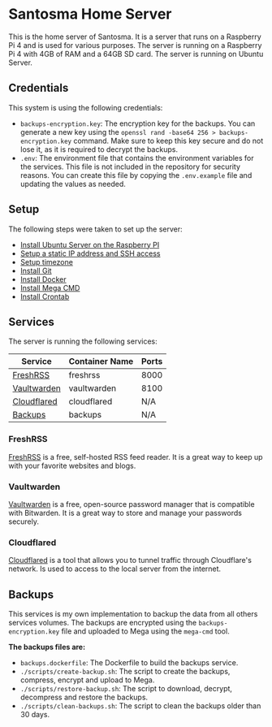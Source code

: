 # Santosma Home Server

This is the home server of Santosma. It is a server that runs on a Raspberry Pi 4 and is used for various purposes. The server is running on a Raspberry Pi 4 with 4GB of RAM and a 64GB SD card. The server is running on Ubuntu Server.

## Credentials

This system is using the following credentials:

- `backups-encryption.key`: The encryption key for the backups. You can generate a new key using the `openssl rand -base64 256 > backups-encryption.key` command. Make sure to keep this key secure and do not lose it, as it is required to decrypt the backups.
- `.env`: The environment file that contains the environment variables for the services. This file is not included in the repository for security reasons. You can create this file by copying the `.env.example` file and updating the values as needed.

## Setup

The following steps were taken to set up the server:

- [Install Ubuntu Server on the Raspberry PI](https://ubuntu.com/download/raspberry-pi)
- [Setup a static IP address and SSH access](./docs/ubuntu-server-network-config.md)
- [Setup timezone](./docs/ubuntu-server-timezone-config.md)
- [Install Git](https://git-scm.com/download/linux)
- [Install Docker](https://docs.docker.com/engine/install/)
- [Install Mega CMD](https://mega.io/cmd#download)
- [Install Crontab](https://linuxgenie.net/set-up-use-crontab-ubuntu-linux/)

## Services

The server is running the following services:

| Service                     | Container Name | Ports |
| --------------------------- | -------------- | ----- |
| [FreshRSS](#freshrss)       | freshrss       | 8000  |
| [Vaultwarden](#vaultwarden) | vaultwarden    | 8100  |
| [Cloudflared](#cloudflared) | cloudflared    | N/A   |
| [Backups](#backups)         | backups        | N/A   |

### FreshRSS

[FreshRSS](https://freshrss.org/) is a free, self-hosted RSS feed reader. It is a great way to keep up with your favorite websites and blogs.

### Vaultwarden

[Vaultwarden](https://vaultwarden.github.io/docs/) is a free, open-source password manager that is compatible with Bitwarden. It is a great way to store and manage your passwords securely.

### Cloudflared

[Cloudflared](https://developers.cloudflare.com/cloudflare-one/connections/connect-apps/install-and-setup/installation) is a tool that allows you to tunnel traffic through Cloudflare's network. Is used to access to the local server from the internet.

## Backups

This services is my own implementation to backup the data from all others services volumes. The backups are encrypted using the `backups-encryption.key` file and uploaded to Mega using the `mega-cmd` tool.

**The backups files are:**

- `backups.dockerfile`: The Dockerfile to build the backups service.
- `./scripts/create-backup.sh`: The script to create the backups, compress, encrypt and upload to Mega.
- `./scripts/restore-backup.sh`: The script to download, decrypt, decompress and restore the backups.
- `./scripts/clean-backups.sh`: The script to clean the backups older than 30 days.
